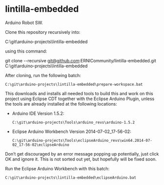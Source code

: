 lintilla-embedded
=================

Arduino Robot SW.

Clone this repository recursively into:

C:\git\arduino-projects\lintilla-embedded

using this command:

git clone --recursive git@github.com:ERNICommunity/lintilla-embedded.git C:\git\arduino-projects\lintilla-embedded

After cloning, run the following batch:

`C:\git\arduino-projects\lintilla-embedded\prepare-workspace.bat`

This downloads and installs all needed tools to build this and work on this project using Eclipse CDT together with the Eclipse Arduino Plugin, unless the tools are already installed at the following locations:

* Arduino IDE Version 1.5.2:
  
  `C:\git\arduino-projects\Tools\arduino_revs\arduino-1.5.2`

* Eclipse Arduino Workbench Version 2014-07-02_17-56-02:

  `C:\git\arduino-projects\Tools\eclipseArduino_revs\win64.2014-07-02_17-56-02\eclipseArduino`

Don’t get discouraged by an error message popping up potentially, just click OK and ignore it. This is not sorted out yet, but hopefully will be fixed soon.

Run the Eclipse Arduino Workbench with this batch:

`C:\git\arduino-projects\lintilla-embedded\eclipseArduino.bat`
